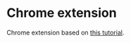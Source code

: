 # Chrome extension

Chrome extension based on [this tutorial](https://developer.chrome.com/extensions/getstarted).
